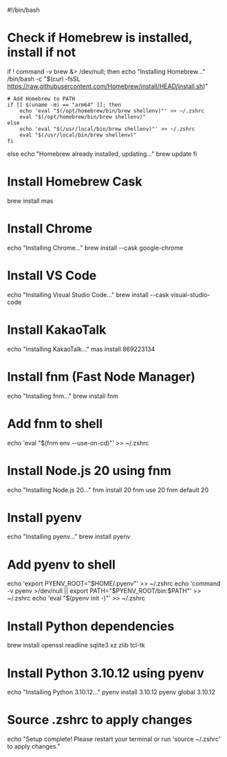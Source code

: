 #!/bin/bash

# Check if Homebrew is installed, install if not
if ! command -v brew &> /dev/null; then
    echo "Installing Homebrew..."
    /bin/bash -c "$(curl -fsSL https://raw.githubusercontent.com/Homebrew/install/HEAD/install.sh)"
    
    # Add Homebrew to PATH
    if [[ $(uname -m) == "arm64" ]]; then
        echo 'eval "$(/opt/homebrew/bin/brew shellenv)"' >> ~/.zshrc
        eval "$(/opt/homebrew/bin/brew shellenv)"
    else
        echo 'eval "$(/usr/local/bin/brew shellenv)"' >> ~/.zshrc
        eval "$(/usr/local/bin/brew shellenv)"
    fi
else
    echo "Homebrew already installed, updating..."
    brew update
fi

# Install Homebrew Cask
brew install mas

# Install Chrome
echo "Installing Chrome..."
brew install --cask google-chrome

# Install VS Code
echo "Installing Visual Studio Code..."
brew install --cask visual-studio-code

# Install KakaoTalk
echo "Installing KakaoTalk..."
mas install 869223134

# Install fnm (Fast Node Manager)
echo "Installing fnm..."
brew install fnm

# Add fnm to shell
echo 'eval "$(fnm env --use-on-cd)"' >> ~/.zshrc

# Install Node.js 20 using fnm
echo "Installing Node.js 20..."
fnm install 20
fnm use 20
fnm default 20

# Install pyenv
echo "Installing pyenv..."
brew install pyenv

# Add pyenv to shell
echo 'export PYENV_ROOT="$HOME/.pyenv"' >> ~/.zshrc
echo 'command -v pyenv >/dev/null || export PATH="$PYENV_ROOT/bin:$PATH"' >> ~/.zshrc
echo 'eval "$(pyenv init -)"' >> ~/.zshrc

# Install Python dependencies
brew install openssl readline sqlite3 xz zlib tcl-tk

# Install Python 3.10.12 using pyenv
echo "Installing Python 3.10.12..."
pyenv install 3.10.12
pyenv global 3.10.12

# Source .zshrc to apply changes
echo "Setup complete! Please restart your terminal or run 'source ~/.zshrc' to apply changes."
